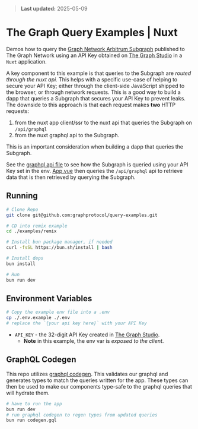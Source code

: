 > **Last updated:** 2025-05-09

# The Graph Query Examples | Nuxt

Demos how to query the [Graph Network Arbitrum Subgraph](https://thegraph.com/explorer/subgraphs/DZz4kDTdmzWLWsV373w2bSmoar3umKKH9y82SUKr5qmp?view=Playground&chain=arbitrum-one) published to The Graph Network using an API Key obtained on [The Graph Studio](https://thegraph.com/studio) in a `Nuxt` application.

A key component to this example is that queries to the Subgraph are _routed through the nuxt api._
This helps with a specific use-case of helping to secure your API Key; either through the client-side JavaScript shipped to the browser, or through network requests. This is a good way to build a dapp that queries a Subgraph that secures your API Key to prevent leaks.
The downside to this approach is that each request makes **two** HTTP requests:

1. from the nuxt app client/ssr to the nuxt api that queries the Subgraph on `/api/graphql`
2. from the nuxt graphql api to the Subgraph.

This is an important consideration when building a dapp that queries the Subgraph.

See the [graphql api file](./server/api/graphql.post.ts) to see how the Subgraph is queried using your API Key set in the env. [App.vue](./app.vue) then queries the `/api/graphql` api to retrieve data that is then retrieved by querying the Subgraph.

## Running

```bash
# Clone Repo
git clone git@github.com:graphprotocol/query-examples.git

# CD into remix example
cd ./examples/remix

# Install bun package manager, if needed
curl -fsSL https://bun.sh/install | bash

# Install deps
bun install

# Run
bun run dev
```

## Environment Variables

```bash
# Copy the example env file into a .env
cp ./.env.example ./.env
# replace the `{your api key here}` with your API Key
```

- `API_KEY` - the 32-digit API Key created in [The Graph Studio](https://thegraph.com/studio).
  - **Note** in this example, the env var is _exposed to the client_.

## GraphQL Codegen

This repo utilizes [graphql codegen](https://the-guild.dev/graphql/codegen). This validates our graphql and generates types to match the queries written for the app. These types can then be used to make our components type-safe to the graphql queries that will hydrate them.

```bash
# have to run the app
bun run dev
# run graphql codegen to regen types from updated queries
bun run codegen.gql
```
